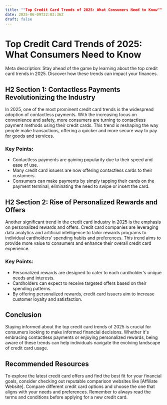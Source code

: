 ```yaml
---
title: ""Top Credit Card Trends of 2025: What Consumers Need to Know""
date: 2025-06-09T22:02:36Z
draft: false
---
```


# Top Credit Card Trends of 2025: What Consumers Need to Know

Meta description: Stay ahead of the game by learning about the top credit card trends in 2025. Discover how these trends can impact your finances.

## H2 Section 1: Contactless Payments Revolutionizing the Industry

In 2025, one of the most prominent credit card trends is the widespread adoption of contactless payments. With the increasing focus on convenience and safety, more consumers are turning to contactless payment methods using their credit cards. This trend is reshaping the way people make transactions, offering a quicker and more secure way to pay for goods and services.

### Key Points:
- Contactless payments are gaining popularity due to their speed and ease of use.
- Many credit card issuers are now offering contactless cards to their customers.
- Consumers can make payments by simply tapping their cards on the payment terminal, eliminating the need to swipe or insert the card.

## H2 Section 2: Rise of Personalized Rewards and Offers

Another significant trend in the credit card industry in 2025 is the emphasis on personalized rewards and offers. Credit card companies are leveraging data analytics and artificial intelligence to tailor rewards programs to individual cardholders' spending habits and preferences. This trend aims to provide more value to consumers and enhance their overall credit card experience.

### Key Points:
- Personalized rewards are designed to cater to each cardholder's unique needs and interests.
- Cardholders can expect to receive targeted offers based on their spending patterns.
- By offering personalized rewards, credit card issuers aim to increase customer loyalty and satisfaction.

## Conclusion

Staying informed about the top credit card trends of 2025 is crucial for consumers looking to make informed financial decisions. Whether it's embracing contactless payments or enjoying personalized rewards, being aware of these trends can help individuals navigate the evolving landscape of credit card usage.

## Recommended Resources

To explore the latest credit card offers and find the best fit for your financial goals, consider checking out reputable comparison websites like [Affiliate Website]. Compare different credit card options and choose the one that aligns with your needs and preferences. Remember to always read the terms and conditions before applying for a new credit card.